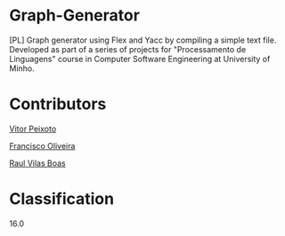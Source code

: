 # Graph-Generator
[PL] Graph generator using Flex and Yacc by compiling a simple text file. Developed as part of a series of projects for "Processamento de Linguagens" course in Computer Software Engineering at University of Minho.

# Contributors

[Vitor Peixoto](https://github.com/VitorPeixoto97)

[Francisco Oliveira](https://github.com/Tibblue)

[Raul Vilas Boas](https://github.com/MrBoas)

# Classification

16.0
